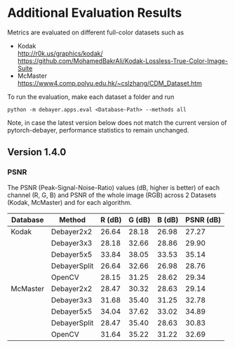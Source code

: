 # Additional Evaluation Results

Metrics are evaluated on different full-color datasets such as
 - Kodak  
 http://r0k.us/graphics/kodak/
 https://github.com/MohamedBakrAli/Kodak-Lossless-True-Color-Image-Suite
 - McMaster
 https://www4.comp.polyu.edu.hk/~cslzhang/CDM_Dataset.htm

To run the evaluation, make each dataset a folder and run
```
python -m debayer.apps.eval <Database-Path> --methods all
```

Note, in case the latest version below does not match the current version of pytorch-debayer, performance statistics to remain unchanged.

## Version 1.4.0

### PSNR
The PSNR (Peak-Signal-Noise-Ratio) values (dB, higher is better) of each channel (R, G, B) and PSNR of the whole image (RGB) across 2 Datasets (Kodak, McMaster) and for each algorithm.

| Database   | Method       |     R (dB) |     G (dB) |     B (dB) |   PSNR (dB) |
|------------|--------------|-------|-------|-------|--------|
| Kodak      | Debayer2x2   | 26.64 | 28.18 | 26.98 |  27.27 |
|       | Debayer3x3   | 28.18 | 32.66 | 28.86 |  29.90 |
|       | Debayer5x5   | 33.84 | 38.05 | 33.53 |  35.14 |
|       | DebayerSplit | 26.64 | 32.66 | 26.98 |  28.76 |
|       | OpenCV       | 28.15 | 31.25 | 28.62 |  29.34 |
| McMaster   | Debayer2x2   | 28.47 | 30.32 | 28.63 |  29.14 |
|    | Debayer3x3   | 31.68 | 35.40 | 31.25 |  32.78 |
|    | Debayer5x5   | 34.04 | 37.62 | 33.02 |  34.89 |
|    | DebayerSplit | 28.47 | 35.40 | 28.63 |  30.83 |
|    | OpenCV       | 31.64 | 35.22 | 31.22 |  32.69 |